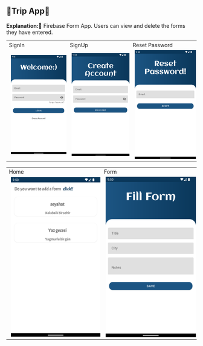 ## 🪽Trip App🪽
<b>Explanation:🐣</b> Firebase Form App. Users can view and delete the forms they have entered.

<div>
<table>
  <tr>
    <td >SignIn</td>
     <td>SignUp</td>
    <td>Reset Password</td>

  </tr>

  <tr>
    <td >
      <img width="287" alt="signIn" src="https://github.com/sumeyraozugur/Turkcell-Bootcamp-HW/blob/main/images/hw9_1.png" hspace="5"/>
    </td>
   <td>
    <img width="290" alt="SignUp" src="https://github.com/sumeyraozugur/Turkcell-Bootcamp-HW/blob/main/images/hw9_2.png" hspace="5"/>
    </td>
      <td>
    <img width="290" alt="SignUp" src="https://github.com/sumeyraozugur/Turkcell-Bootcamp-HW/blob/main/images/hw9_3.png" hspace="5"/>
    </td>
  
  </tr>
 </table>
 </div>
 
 
 
 <div>
<table>
  <tr>
    <td >Home</td>
     <td>Form</td>

  </tr>


  <tr>
    <td >
      <img width="287" alt="signIn" src="https://github.com/sumeyraozugur/Turkcell-Bootcamp-HW/blob/main/images/hw9_4.png" hspace="5"/>
    </td>
   <td>
    <img width="290" alt="SignUp" src="https://github.com/sumeyraozugur/Turkcell-Bootcamp-HW/blob/main/images/hw9_5.png" hspace="5"/>
    </td>
   
  
  </tr>
 </table>
 </div>
